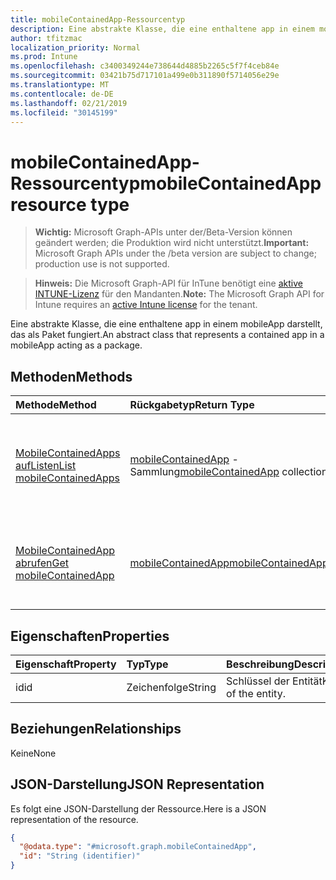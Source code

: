 ```yaml
---
title: mobileContainedApp-Ressourcentyp
description: Eine abstrakte Klasse, die eine enthaltene app in einem mobileApp darstellt, das als Paket fungiert.
author: tfitzmac
localization_priority: Normal
ms.prod: Intune
ms.openlocfilehash: c3400349244e738644d4885b2265c5f7f4ceb84e
ms.sourcegitcommit: 03421b75d717101a499e0b311890f5714056e29e
ms.translationtype: MT
ms.contentlocale: de-DE
ms.lasthandoff: 02/21/2019
ms.locfileid: "30145199"
---
```

# <a name="mobilecontainedapp-resource-type"></a><span data-ttu-id="f7e3d-103">mobileContainedApp-Ressourcentyp</span><span class="sxs-lookup"><span data-stu-id="f7e3d-103">mobileContainedApp resource type</span></span>

> <span data-ttu-id="f7e3d-104">**Wichtig:** Microsoft Graph-APIs unter der/Beta-Version können geändert werden; die Produktion wird nicht unterstützt.</span><span class="sxs-lookup"><span data-stu-id="f7e3d-104">**Important:** Microsoft Graph APIs under the /beta version are subject to change; production use is not supported.</span></span>

> <span data-ttu-id="f7e3d-105">**Hinweis:** Die Microsoft Graph-API für InTune benötigt eine [aktive INTUNE-Lizenz](https://go.microsoft.com/fwlink/?linkid=839381) für den Mandanten.</span><span class="sxs-lookup"><span data-stu-id="f7e3d-105">**Note:** The Microsoft Graph API for Intune requires an [active Intune license](https://go.microsoft.com/fwlink/?linkid=839381) for the tenant.</span></span>

<span data-ttu-id="f7e3d-106">Eine abstrakte Klasse, die eine enthaltene app in einem mobileApp darstellt, das als Paket fungiert.</span><span class="sxs-lookup"><span data-stu-id="f7e3d-106">An abstract class that represents a contained app in a mobileApp acting as a package.</span></span>

## <a name="methods"></a><span data-ttu-id="f7e3d-107">Methoden</span><span class="sxs-lookup"><span data-stu-id="f7e3d-107">Methods</span></span>
|<span data-ttu-id="f7e3d-108">Methode</span><span class="sxs-lookup"><span data-stu-id="f7e3d-108">Method</span></span>|<span data-ttu-id="f7e3d-109">Rückgabetyp</span><span class="sxs-lookup"><span data-stu-id="f7e3d-109">Return Type</span></span>|<span data-ttu-id="f7e3d-110">Beschreibung</span><span class="sxs-lookup"><span data-stu-id="f7e3d-110">Description</span></span>|
|:---|:---|:---|
|[<span data-ttu-id="f7e3d-111">MobileContainedApps aufListen</span><span class="sxs-lookup"><span data-stu-id="f7e3d-111">List mobileContainedApps</span></span>](../api/intune-apps-mobilecontainedapp-list.md)|<span data-ttu-id="f7e3d-112">[mobileContainedApp](../resources/intune-apps-mobilecontainedapp.md) -Sammlung</span><span class="sxs-lookup"><span data-stu-id="f7e3d-112">[mobileContainedApp](../resources/intune-apps-mobilecontainedapp.md) collection</span></span>|<span data-ttu-id="f7e3d-113">AufListen von Eigenschaften und Beziehungen der [mobileContainedApp](../resources/intune-apps-mobilecontainedapp.md) -Objekte.</span><span class="sxs-lookup"><span data-stu-id="f7e3d-113">List properties and relationships of the [mobileContainedApp](../resources/intune-apps-mobilecontainedapp.md) objects.</span></span>|
|[<span data-ttu-id="f7e3d-114">MobileContainedApp abrufen</span><span class="sxs-lookup"><span data-stu-id="f7e3d-114">Get mobileContainedApp</span></span>](../api/intune-apps-mobilecontainedapp-get.md)|[<span data-ttu-id="f7e3d-115">mobileContainedApp</span><span class="sxs-lookup"><span data-stu-id="f7e3d-115">mobileContainedApp</span></span>](../resources/intune-apps-mobilecontainedapp.md)|<span data-ttu-id="f7e3d-116">Lesen von Eigenschaften und Beziehungen des [mobileContainedApp](../resources/intune-apps-mobilecontainedapp.md) -Objekts.</span><span class="sxs-lookup"><span data-stu-id="f7e3d-116">Read properties and relationships of the [mobileContainedApp](../resources/intune-apps-mobilecontainedapp.md) object.</span></span>|

## <a name="properties"></a><span data-ttu-id="f7e3d-117">Eigenschaften</span><span class="sxs-lookup"><span data-stu-id="f7e3d-117">Properties</span></span>
|<span data-ttu-id="f7e3d-118">Eigenschaft</span><span class="sxs-lookup"><span data-stu-id="f7e3d-118">Property</span></span>|<span data-ttu-id="f7e3d-119">Typ</span><span class="sxs-lookup"><span data-stu-id="f7e3d-119">Type</span></span>|<span data-ttu-id="f7e3d-120">Beschreibung</span><span class="sxs-lookup"><span data-stu-id="f7e3d-120">Description</span></span>|
|:---|:---|:---|
|<span data-ttu-id="f7e3d-121">id</span><span class="sxs-lookup"><span data-stu-id="f7e3d-121">id</span></span>|<span data-ttu-id="f7e3d-122">Zeichenfolge</span><span class="sxs-lookup"><span data-stu-id="f7e3d-122">String</span></span>|<span data-ttu-id="f7e3d-123">Schlüssel der Entität</span><span class="sxs-lookup"><span data-stu-id="f7e3d-123">Key of the entity.</span></span>|

## <a name="relationships"></a><span data-ttu-id="f7e3d-124">Beziehungen</span><span class="sxs-lookup"><span data-stu-id="f7e3d-124">Relationships</span></span>
<span data-ttu-id="f7e3d-125">Keine</span><span class="sxs-lookup"><span data-stu-id="f7e3d-125">None</span></span>

## <a name="json-representation"></a><span data-ttu-id="f7e3d-126">JSON-Darstellung</span><span class="sxs-lookup"><span data-stu-id="f7e3d-126">JSON Representation</span></span>
<span data-ttu-id="f7e3d-127">Es folgt eine JSON-Darstellung der Ressource.</span><span class="sxs-lookup"><span data-stu-id="f7e3d-127">Here is a JSON representation of the resource.</span></span>
<!-- {
  "blockType": "resource",
  "keyProperty": "id",
  "@odata.type": "microsoft.graph.mobileContainedApp"
}
-->
``` json
{
  "@odata.type": "#microsoft.graph.mobileContainedApp",
  "id": "String (identifier)"
}
```




